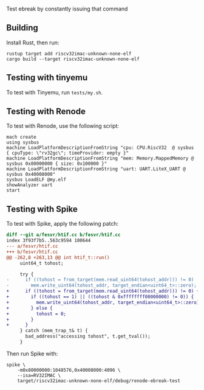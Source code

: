 Test ebreak by constantly issuing that command

## Building

Install Rust, then run:

```
rustup target add riscv32imac-unknown-none-elf
cargo build --target riscv32imac-unknown-none-elf
```

## Testing with tinyemu

To test with Tinyemu, run `tests/my.sh`.

## Testing with Renode

To test with Renode, use the following script:

```
mach create
using sysbus
machine LoadPlatformDescriptionFromString "cpu: CPU.RiscV32  @ sysbus { cpuType: \"rv32gc\"; timeProvider: empty }"
machine LoadPlatformDescriptionFromString "mem: Memory.MappedMemory @ sysbus 0x80000000 { size: 0x100000 }"
machine LoadPlatformDescriptionFromString "uart: UART.LiteX_UART @ sysbus 0x40008000"
sysbus LoadELF @my.elf
showAnalyzer uart
start
```

## Testing with Spike

To test with Spike, apply the following patch:

```patch
diff --git a/fesvr/htif.cc b/fesvr/htif.cc
index 3f93f7b5..563c9594 100644
--- a/fesvr/htif.cc
+++ b/fesvr/htif.cc
@@ -262,8 +263,13 @@ int htif_t::run()
     uint64_t tohost;

     try {
-      if ((tohost = from_target(mem.read_uint64(tohost_addr))) != 0)
-        mem.write_uint64(tohost_addr, target_endian<uint64_t>::zero);
+      if ((tohost = from_target(mem.read_uint64(tohost_addr))) != 0) {
+        if ((tohost == 1) || ((tohost & 0xffffffff00000000) != 0)) {
+          mem.write_uint64(tohost_addr, target_endian<uint64_t>::zero);
+        } else {
+          tohost = 0;
+        }
+      }
     } catch (mem_trap_t& t) {
       bad_address("accessing tohost", t.get_tval());
     }
 ```

 Then run Spike with:

```
spike \
    -m0x80000000:1048576,0x40008000:4096 \
    --isa=RV32IMAC \
    target/riscv32imac-unknown-none-elf/debug/renode-ebreak-test
```
